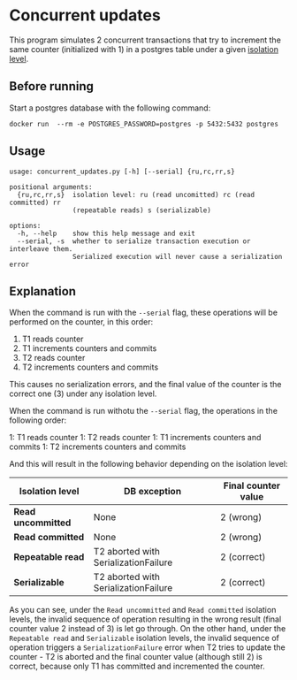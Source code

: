 # Concurrent updates

This program simulates 2 concurrent transactions that try to increment the same counter (initialized with 1) in a postgres table under 
a given [isolation level](https://www.postgresql.org/docs/current/transaction-iso.html).

## Before running

Start a postgres database with the following command:

```
docker run  --rm -e POSTGRES_PASSWORD=postgres -p 5432:5432 postgres 
```

## Usage

```
usage: concurrent_updates.py [-h] [--serial] {ru,rc,rr,s}

positional arguments:
  {ru,rc,rr,s}  isolation level: ru (read uncomitted) rc (read committed) rr
                (repeatable reads) s (serializable)

options:
  -h, --help    show this help message and exit
  --serial, -s  whether to serialize transaction execution or interleave them.
                Serialized execution will never cause a serialization error

```

## Explanation

When the command is run with the `--serial` flag, these operations will be performed on the counter, in this order:

1. T1 reads counter
1. T1 increments counters and commits
1. T2 reads counter
1. T2 increments counters and commits

This causes no serialization errors, and the final value of the counter is the correct one (3) under any isolation level.

When the command is run withotu the `--serial` flag, the operations in the following order:

1: T1 reads counter
1: T2 reads counter
1: T1 increments counters and commits
1: T2 increments counters and commits

And this will result in the following behavior depending on the isolation level:

| Isolation level      | DB exception                         | Final counter value |
|----------------------|--------------------------------------|---------------------|
| **Read uncommitted** | None                                 | 2 (wrong)           |
| **Read committed**   | None                                 | 2 (wrong)           |
| **Repeatable read**  | T2 aborted with SerializationFailure | 2 (correct)         |
| **Serializable**     | T2 aborted with SerializationFailure | 2 (correct)         |

As you can see, under the `Read uncommitted` and `Read committed` isolation levels, the invalid sequence of operation
resulting in the wrong result (final counter value 2 instead of 3) is let go through.
On the other hand, under the `Repeatable read` and `Serializable` isolation levels, the invalid sequence of operation triggers
a `SerializationFailure` error when T2 tries to update the counter - T2 is aborted and the final counter value (although still 2) is correct, because only T1 has committed and incremented the counter.